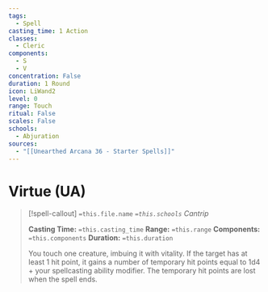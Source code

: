 ```yaml
---
tags:
  - Spell
casting_time: 1 Action
classes:
  - Cleric
components:
  - S
  - V
concentration: False
duration: 1 Round
icon: LiWand2
level: 0
range: Touch
ritual: False
scales: False
schools:
  - Abjuration
sources:
  - "[[Unearthed Arcana 36 - Starter Spells]]"
---
```


# Virtue (UA)

>[!spell-callout] `=this.file.name`
>*`=this.schools` Cantrip*
>
>**Casting Time:** `=this.casting_time`
>**Range:** `=this.range`
>**Components:** `=this.components`
>**Duration:** `=this.duration`
>
>You touch one creature, imbuing it with vitality. If the target has at least 1 hit point, it gains a number of temporary hit points equal to 1d4 + your spellcasting ability modifier. The temporary hit points are lost when the spell ends.
>
>
